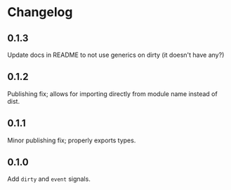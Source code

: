 # Changelog

## 0.1.3

Update docs in README to not use generics on dirty (it doesn't have any?)

## 0.1.2

Publishing fix; allows for importing directly from module name
instead of dist.

## 0.1.1

Minor publishing fix; properly exports types.

## 0.1.0

Add `dirty` and `event` signals.
